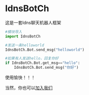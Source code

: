 # IdnsBotCh

这是一套Idns聊天机器人框架

```python
#模块导入
import IdnsBotCh

#发送一条helloworld
IdnsBotCh.Bot.send_msg("helloworld")

#如果有人发送hello，回复你好
if IdnsBotCh.Bot.get_msg=="hello":
    IdnsBotCh.Bot.send_msg("你好")
```

使用愉快！！！

当然，你也可以[加入我们](http://cn-nfl.wikidot.com)
